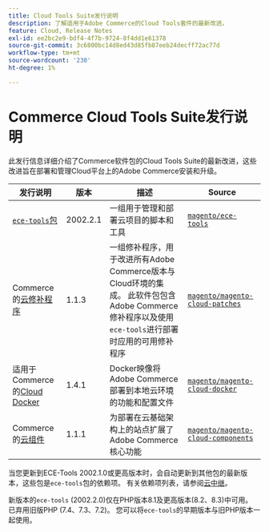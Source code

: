 ```yaml
---
title: Cloud Tools Suite发行说明
description: 了解适用于Adobe Commerce的Cloud Tools套件的最新改进。
feature: Cloud, Release Notes
exl-id: ee2bc2e9-bdf4-4f7b-9724-8f4dd1e61378
source-git-commit: 3c6800bc14d8ed43d85fb87eeb24decff72ac77d
workflow-type: tm+mt
source-wordcount: '230'
ht-degree: 1%

---
```


# Commerce Cloud Tools Suite发行说明

此发行信息详细介绍了Commerce软件包的Cloud Tools Suite的最新改进，这些改进旨在部署和管理Cloud平台上的Adobe Commerce安装和升级。

| 发行说明 | 版本 | 描述 | Source |
| ----------------- |-----------| ---------------------------------------- | --------------------------- |
| [`ece-tools`包](ece-tools-package.md) | 2002.2.1 | 一组用于管理和部署云项目的脚本和工具 | [`magento/ece-tools`](https://github.com/magento/ece-tools/tree/2002.2.1) |
| Commerce的[云修补程序](cloud-patches.md) | 1.1.3 | 一组修补程序，用于改进所有Adobe Commerce版本与Cloud环境的集成。 此软件包包含Adobe Commerce修补程序以及使用`ece-tools`进行部署时应用的可用修补程序 | [`magento/magento-cloud-patches`](https://github.com/magento/magento-cloud-patches/tree/1.1.3) |
| 适用于Commerce的[Cloud Docker](cloud-docker.md) | 1.4.1 | Docker映像将Adobe Commerce部署到本地云环境的功能和配置文件 | [`magento/magento-cloud-docker`](https://github.com/magento/magento-cloud-docker/tree/1.4.1) |
| Commerce的[云组件](cloud-components.md) | 1.1.1 | 为部署在云基础架构上的站点扩展了Adobe Commerce核心功能 | [`magento/magento-cloud-components`](https://github.com/magento/magento-cloud-components/tree/1.1.1) |

当您更新到ECE-Tools 2002.1.0或更高版本时，会自动更新到其他包的最新版本，这些包是`ece-tools`包的依赖项。 有关依赖项列表，请参阅[云中继](../development/overview.md#cloud-metapackage)。

新版本的`ece-tools` (2002.2.0)仅在PHP版本8.1及更高版本(8.2、8.3)中可用。 已弃用旧版PHP (7.4、7.3、7.2)。 您可以将`ece-tools`的早期版本与旧PHP版本一起使用。
